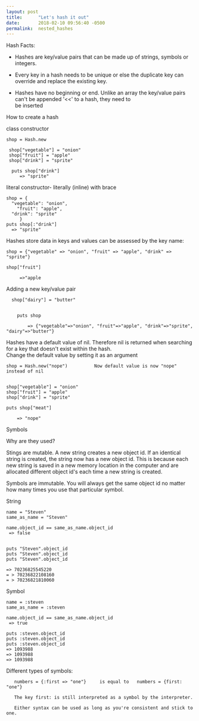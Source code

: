 ```yaml
---
layout: post
title:      "Let's hash it out"
date:       2018-02-10 09:56:40 -0500
permalink:  nested_hashes
---
```




Hash Facts:
 
   * Hashes are key/value pairs that can be made up of strings, symbols or integers.

   * Every key in a hash needs to be unique or else the duplicate key can override and replace the existing key. 

   * Hashes have no beginning or end.  Unlike an array the key/value pairs can't be appended '<<' to a hash, they need to   
     be inserted
	 
 
 
How to create a hash
                                                
																																	
class constructor                                                                             

    shop = Hash.new                                                                                        

     shop["vegetable"] = "onion"                                                                                 
     shop["fruit"] = "apple"                                                                                              
     shop["drink"] = "sprite"                                                                                            
                                                                                                                                        
      puts shop["drink"]                                                                                       
         => "sprite"



literal constructor- literally (inline) with brace

    shop = {
      "vegetable": "onion",
	  	"fruit": "apple",																							
      "drink": "sprite"
         }
    puts shop[:"drink"]
      => "sprite"
	 
	 
	 
Hashes store data in keys and values can be assessed by the key name:


    shop = {"vegetable" => "onion", "fruit" => "apple", "drink" => "sprite"} 

    shop["fruit"]

         =>"apple


Adding a new key/value pair


      shop["dairy"] = "butter"


        puts shop

            => {"vegetable"=>"onion", "fruit"=>"apple", "drink"=>"sprite", "dairy"=>"butter"}




Hashes have a default value of nil.  Therefore nil is returned when searching for a key that doesn't exist within the hash.  
Change the default value by setting it as an argument 

    shop = Hash.new("nope")          Now default value is now "nope" instead of nil 


    shop["vegetable"] = "onion"
    shop["fruit"] = "apple"
    shop["drink"] = "sprite"
 
    puts shop["meat"]      

        => "nope"
  


Symbols 


Why are they used? 
      
Stings are mutable.  A new string creates a new object id.  If an identical string is created, the string now has a new object id.  This is because each new string is saved in a new memory location in the computer and are allocated different object id's each time a new string is created.

Symbols are immutable.  You will always get the same object id no matter how many times you use that particular symbol. 

String 

    name = "Steven"                                                                                                 
    same_as_name = "Steven"                                                                             

    name.object_id == same_as_name.object_id                                        
     => false                                                                                                            


    puts "Steven".object_id                                                                                    
    puts "Steven".object_id                                                                                    
    puts "Steven".object_id                                                                                    
 
    => 70236825545220                                                                                       
    = > 70236822108160                                                                                     
    = > 70236821810060                                                                                      

Symbol

    name = :steven
    same_as_name = :steven

    name.object_id == same_as_name.object_id
     => true

    puts :steven.object_id
    puts :steven.object_id
    puts :steven.object_id
    => 1093988
    => 1093988
    => 1093988



Different types of symbols:

       numbers = {:first => "one"}     is equal to   numbers = {first: "one"}

       The key first: is still interpreted as a symbol by the interpreter.

       Either syntax can be used as long as you're consistent and stick to one. 













